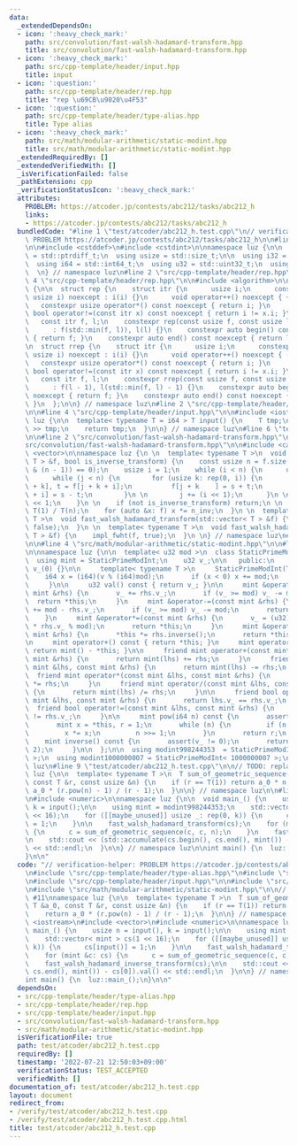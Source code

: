 ```yaml
---
data:
  _extendedDependsOn:
  - icon: ':heavy_check_mark:'
    path: src/convolution/fast-walsh-hadamard-transform.hpp
    title: src/convolution/fast-walsh-hadamard-transform.hpp
  - icon: ':heavy_check_mark:'
    path: src/cpp-template/header/input.hpp
    title: input
  - icon: ':question:'
    path: src/cpp-template/header/rep.hpp
    title: "rep \u69CB\u9020\u4F53"
  - icon: ':question:'
    path: src/cpp-template/header/type-alias.hpp
    title: Type alias
  - icon: ':heavy_check_mark:'
    path: src/math/modular-arithmetic/static-modint.hpp
    title: src/math/modular-arithmetic/static-modint.hpp
  _extendedRequiredBy: []
  _extendedVerifiedWith: []
  _isVerificationFailed: false
  _pathExtension: cpp
  _verificationStatusIcon: ':heavy_check_mark:'
  attributes:
    PROBLEM: https://atcoder.jp/contests/abc212/tasks/abc212_h
    links:
    - https://atcoder.jp/contests/abc212/tasks/abc212_h
  bundledCode: "#line 1 \"test/atcoder/abc212_h.test.cpp\"\n// verification-helper:\
    \ PROBLEM https://atcoder.jp/contests/abc212/tasks/abc212_h\n\n#line 2 \"src/cpp-template/header/type-alias.hpp\"\
    \n\n#include <cstddef>\n#include <cstdint>\n\nnamespace luz {\n\n  using isize\
    \ = std::ptrdiff_t;\n  using usize = std::size_t;\n\n  using i32 = std::int32_t;\n\
    \  using i64 = std::int64_t;\n  using u32 = std::uint32_t;\n  using u64 = std::uint64_t;\n\
    \  \n} // namespace luz\n#line 2 \"src/cpp-template/header/rep.hpp\"\n\n#line\
    \ 4 \"src/cpp-template/header/rep.hpp\"\n\n#include <algorithm>\n\nnamespace luz\
    \ {\n\n  struct rep {\n    struct itr {\n      usize i;\n      constexpr itr(const\
    \ usize i) noexcept : i(i) {}\n      void operator++() noexcept { ++i; }\n   \
    \   constexpr usize operator*() const noexcept { return i; }\n      constexpr\
    \ bool operator!=(const itr x) const noexcept { return i != x.i; }\n    };\n \
    \   const itr f, l;\n    constexpr rep(const usize f, const usize l) noexcept\n\
    \      : f(std::min(f, l)), l(l) {}\n    constexpr auto begin() const noexcept\
    \ { return f; }\n    constexpr auto end() const noexcept { return l; }\n  };\n\
    \n  struct rrep {\n    struct itr {\n      usize i;\n      constexpr itr(const\
    \ usize i) noexcept : i(i) {}\n      void operator++() noexcept { --i; }\n   \
    \   constexpr usize operator*() const noexcept { return i; }\n      constexpr\
    \ bool operator!=(const itr x) const noexcept { return i != x.i; }\n    };\n \
    \   const itr f, l;\n    constexpr rrep(const usize f, const usize l) noexcept\n\
    \      : f(l - 1), l(std::min(f, l) - 1) {}\n    constexpr auto begin() const\
    \ noexcept { return f; }\n    constexpr auto end() const noexcept { return l;\
    \ }\n  };\n\n} // namespace luz\n#line 2 \"src/cpp-template/header/input.hpp\"\
    \n\n#line 4 \"src/cpp-template/header/input.hpp\"\n\n#include <iostream>\n\nnamespace\
    \ luz {\n\n  template< typename T = i64 > T input() {\n    T tmp;\n    std::cin\
    \ >> tmp;\n    return tmp;\n  }\n\n} // namespace luz\n#line 6 \"test/atcoder/abc212_h.test.cpp\"\
    \n\n#line 2 \"src/convolution/fast-walsh-hadamard-transform.hpp\"\n\n#line 5 \"\
    src/convolution/fast-walsh-hadamard-transform.hpp\"\n\n#include <cassert>\n#include\
    \ <vector>\n\nnamespace luz {\n \n  template< typename T >\n  void impl_fwht(std::vector<\
    \ T > &f, bool is_inverse_transform) {\n    const usize n = f.size();\n    assert((n\
    \ & (n - 1)) == 0);\n    usize i = 1;\n    while (i < n) {\n      usize j = 0;\n\
    \      while (j < n) {\n        for (usize k: rep(0, i)) {\n          T s = f[j\
    \ + k], t = f[j + k + i];\n          f[j + k    ] = s + t;\n          f[j + k\
    \ + i] = s - t;\n        }\n \n        j += (i << 1);\n      }\n \n      i = i\
    \ << 1;\n    }\n \n    if (not is_inverse_transform) return;\n \n    T n_inv =\
    \ T(1) / T(n);\n    for (auto &x: f) x *= n_inv;\n  }\n \n  template< typename\
    \ T >\n  void fast_walsh_hadamard_transform(std::vector< T > &f) {\n    impl_fwht(f,\
    \ false);\n  }\n \n  template< typename T >\n  void fast_walsh_hadamard_inverse_transform(std::vector<\
    \ T > &f) {\n    impl_fwht(f, true);\n  }\n \n} // namespace luz\n#line 2 \"src/math/modular-arithmetic/static-modint.hpp\"\
    \n\n#line 4 \"src/math/modular-arithmetic/static-modint.hpp\"\n\n#line 6 \"src/math/modular-arithmetic/static-modint.hpp\"\
    \n\nnamespace luz {\n\n  template< u32 mod >\n  class StaticPrimeModInt {\n  \
    \  using mint = StaticPrimeModInt;\n    u32 v_;\n\n   public:\n     StaticPrimeModInt():\
    \ v_(0) {}\n\n     template< typename T >\n     StaticPrimeModInt(T v) {\n   \
    \    i64 x = (i64)(v % (i64)mod);\n       if (x < 0) x += mod;\n       v_ = (u32)x;\n\
    \     }\n\n     u32 val() const { return v_; }\n\n     mint &operator+=(const\
    \ mint &rhs) {\n       v_ += rhs.v_;\n       if (v_ >= mod) v_ -= mod;\n     \
    \  return *this;\n     }\n     mint &operator-=(const mint &rhs) {\n       v_\
    \ += mod - rhs.v_;\n       if (v_ >= mod) v_ -= mod;\n       return *this;\n \
    \    }\n     mint &operator*=(const mint &rhs) {\n       v_ = (u32)(u64(1) * v_\
    \ * rhs.v_ % mod);\n       return *this;\n     }\n     mint &operator/=(const\
    \ mint &rhs) {\n       *this *= rhs.inverse();\n       return *this;\n     }\n\
    \n     mint operator+() const { return *this; }\n     mint operator-() const {\
    \ return mint() - *this; }\n\n     friend mint operator+(const mint &lhs, const\
    \ mint &rhs) {\n       return mint(lhs) += rhs;\n     }\n     friend mint operator-(const\
    \ mint &lhs, const mint &rhs) {\n       return mint(lhs) -= rhs;\n     }\n   \
    \  friend mint operator*(const mint &lhs, const mint &rhs) {\n       return mint(lhs)\
    \ *= rhs;\n     }\n     friend mint operator/(const mint &lhs, const mint &rhs)\
    \ {\n       return mint(lhs) /= rhs;\n     }\n\n     friend bool operator==(const\
    \ mint &lhs, const mint &rhs) {\n       return lhs.v_ == rhs.v_;\n     }\n   \
    \  friend bool operator!=(const mint &lhs, const mint &rhs) {\n       return lhs.v_\
    \ != rhs.v_;\n     }\n\n     mint pow(i64 n) const {\n       assert(0 <= n);\n\
    \       mint x = *this, r = 1;\n       while (n) {\n         if (n & 1) r *= x;\n\
    \         x *= x;\n         n >>= 1;\n       }\n       return r;\n     }\n\n \
    \    mint inverse() const {\n       assert(v_ != 0);\n       return pow(mod -\
    \ 2);\n     }\n\n  };\n\n  using modint998244353  = StaticPrimeModInt< 998244353\
    \ >;\n  using modint1000000007 = StaticPrimeModInt< 1000000007 >;\n\n} // namespace\
    \ luz\n#line 9 \"test/atcoder/abc212_h.test.cpp\"\n\n// TODO: replace #11\nnamespace\
    \ luz {\n\n  template< typename T >\n  T sum_of_geometric_sequence(const T &a_0,\
    \ const T &r, const usize &n) {\n    if (r == T(1)) return a_0 * n;\n    return\
    \ a_0 * (r.pow(n) - 1) / (r - 1);\n  }\n\n} // namespace luz\n\n#line 23 \"test/atcoder/abc212_h.test.cpp\"\
    \n#include <numeric>\n\nnamespace luz {\n\n  void main_() {\n    usize n = input(),\
    \ k = input();\n\n    using mint = modint998244353;\n    std::vector< mint > cs(1\
    \ << 16);\n    for ([[maybe_unused]] usize _: rep(0, k)) {\n      cs[input()]\
    \ = 1;\n    }\n\n    fast_walsh_hadamard_transform(cs);\n    for (mint &c: cs)\
    \ {\n      c = sum_of_geometric_sequence(c, c, n);\n    }\n    fast_walsh_hadamard_inverse_transform(cs);\n\
    \n    std::cout << (std::accumulate(cs.begin(), cs.end(), mint()) - cs[0]).val()\
    \ << std::endl;\n  }\n\n} // namespace luz\n\nint main() {\n  luz::main_();\n\
    }\n\n"
  code: "// verification-helper: PROBLEM https://atcoder.jp/contests/abc212/tasks/abc212_h\n\
    \n#include \"src/cpp-template/header/type-alias.hpp\"\n#include \"src/cpp-template/header/rep.hpp\"\
    \n#include \"src/cpp-template/header/input.hpp\"\n\n#include \"src/convolution/fast-walsh-hadamard-transform.hpp\"\
    \n#include \"src/math/modular-arithmetic/static-modint.hpp\"\n\n// TODO: replace\
    \ #11\nnamespace luz {\n\n  template< typename T >\n  T sum_of_geometric_sequence(const\
    \ T &a_0, const T &r, const usize &n) {\n    if (r == T(1)) return a_0 * n;\n\
    \    return a_0 * (r.pow(n) - 1) / (r - 1);\n  }\n\n} // namespace luz\n\n#include\
    \ <iostream>\n#include <vector>\n#include <numeric>\n\nnamespace luz {\n\n  void\
    \ main_() {\n    usize n = input(), k = input();\n\n    using mint = modint998244353;\n\
    \    std::vector< mint > cs(1 << 16);\n    for ([[maybe_unused]] usize _: rep(0,\
    \ k)) {\n      cs[input()] = 1;\n    }\n\n    fast_walsh_hadamard_transform(cs);\n\
    \    for (mint &c: cs) {\n      c = sum_of_geometric_sequence(c, c, n);\n    }\n\
    \    fast_walsh_hadamard_inverse_transform(cs);\n\n    std::cout << (std::accumulate(cs.begin(),\
    \ cs.end(), mint()) - cs[0]).val() << std::endl;\n  }\n\n} // namespace luz\n\n\
    int main() {\n  luz::main_();\n}\n\n"
  dependsOn:
  - src/cpp-template/header/type-alias.hpp
  - src/cpp-template/header/rep.hpp
  - src/cpp-template/header/input.hpp
  - src/convolution/fast-walsh-hadamard-transform.hpp
  - src/math/modular-arithmetic/static-modint.hpp
  isVerificationFile: true
  path: test/atcoder/abc212_h.test.cpp
  requiredBy: []
  timestamp: '2022-07-21 12:50:03+09:00'
  verificationStatus: TEST_ACCEPTED
  verifiedWith: []
documentation_of: test/atcoder/abc212_h.test.cpp
layout: document
redirect_from:
- /verify/test/atcoder/abc212_h.test.cpp
- /verify/test/atcoder/abc212_h.test.cpp.html
title: test/atcoder/abc212_h.test.cpp
---
```

